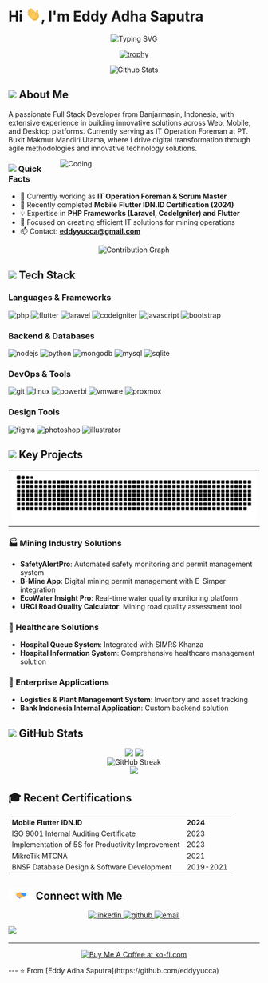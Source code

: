 # Hi <img src="https://raw.githubusercontent.com/ABSphreak/ABSphreak/master/gifs/Hi.gif" width="30px">, I'm Eddy Adha Saputra

<div align="center">
  <img src="https://readme-typing-svg.herokuapp.com?font=Fira+Code&size=25&duration=3000&pause=1000&color=2C974B&background=FF000000&center=true&vCenter=true&width=435&lines=Fullstack+Developer+%F0%9F%92%BB;Mobile+Developer+%F0%9F%93%B1;IT+Operations+Specialist+%F0%9F%94%A7;Scrum+Master+%F0%9F%8F%83" alt="Typing SVG" />
  
  <br>
  
  [![trophy](https://github-profile-trophy.vercel.app/?username=eddyyucca&theme=onedark&row=1&column=6)](https://github.com/ryo-ma/github-profile-trophy)
  
  <img src="https://raw.githubusercontent.com/mayhemantt/mayhemantt/Update/svg/Bottom.svg" alt="Github Stats" />
</div>

## <img src="https://media2.giphy.com/media/QssGEmpkyEOhBCb7e1/giphy.gif?cid=ecf05e47a0n3gi1bfqntqmob8g9aid1oyj2wr3ds3mg700bl&rid=giphy.gif" width="25"> About Me

A passionate Full Stack Developer from Banjarmasin, Indonesia, with extensive experience in building innovative solutions across Web, Mobile, and Desktop platforms. Currently serving as IT Operation Foreman at PT. Bukit Makmur Mandiri Utama, where I drive digital transformation through agile methodologies and innovative technology solutions.

<img align="right" alt="Coding" width="400" src="https://user-images.githubusercontent.com/74038190/229223263-cf2e4b07-2615-4f87-9c38-e37600f8381a.gif"/>

### <img src="https://media.giphy.com/media/iY8CRBdQXODJSCERIr/giphy.gif" width="25"> Quick Facts

- 🔭 Currently working as **IT Operation Foreman & Scrum Master**
- 🌱 Recently completed **Mobile Flutter IDN.ID Certification (2024)**
- 💡 Expertise in **PHP Frameworks (Laravel, CodeIgniter) and Flutter**
- 🎯 Focused on creating efficient IT solutions for mining operations
- 📫 Contact: **eddyyucca@gmail.com**

<!-- Activity Graph -->
<p align="center">
  <img src="https://github-readme-activity-graph.vercel.app/graph?username=eddyyucca&theme=tokyo-night" alt="Contribution Graph" />
</p>

## <img src="https://media.giphy.com/media/WUlplcMpOCEmTGBtBW/giphy.gif" width="30"> Tech Stack

### Languages & Frameworks
<p align="left">
<img src="https://img.shields.io/badge/PHP-777BB4?style=for-the-badge&logo=php&logoColor=white" alt="php" />
<img src="https://img.shields.io/badge/Flutter-02569B?style=for-the-badge&logo=flutter&logoColor=white" alt="flutter" />
<img src="https://img.shields.io/badge/Laravel-FF2D20?style=for-the-badge&logo=laravel&logoColor=white" alt="laravel" />
<img src="https://img.shields.io/badge/CodeIgniter-EF4223?style=for-the-badge&logo=codeigniter&logoColor=white" alt="codeigniter" />
<img src="https://img.shields.io/badge/JavaScript-F7DF1E?style=for-the-badge&logo=javascript&logoColor=black" alt="javascript" />
<img src="https://img.shields.io/badge/Bootstrap-7952B3?style=for-the-badge&logo=bootstrap&logoColor=white" alt="bootstrap" />
</p>

### Backend & Databases
<p align="left">
<img src="https://img.shields.io/badge/Node.js-339933?style=for-the-badge&logo=nodedotjs&logoColor=white" alt="nodejs" />
<img src="https://img.shields.io/badge/Python-3776AB?style=for-the-badge&logo=python&logoColor=white" alt="python" />
<img src="https://img.shields.io/badge/MongoDB-47A248?style=for-the-badge&logo=mongodb&logoColor=white" alt="mongodb" />
<img src="https://img.shields.io/badge/MySQL-4479A1?style=for-the-badge&logo=mysql&logoColor=white" alt="mysql" />
<img src="https://img.shields.io/badge/SQLite-003B57?style=for-the-badge&logo=sqlite&logoColor=white" alt="sqlite" />
</p>

### DevOps & Tools
<p align="left">
<img src="https://img.shields.io/badge/Git-F05032?style=for-the-badge&logo=git&logoColor=white" alt="git" />
<img src="https://img.shields.io/badge/Linux-FCC624?style=for-the-badge&logo=linux&logoColor=black" alt="linux" />
<img src="https://img.shields.io/badge/PowerBI-F2C811?style=for-the-badge&logo=powerbi&logoColor=black" alt="powerbi" />
<img src="https://img.shields.io/badge/VMware-607078?style=for-the-badge&logo=vmware&logoColor=white" alt="vmware" />
<img src="https://img.shields.io/badge/Proxmox-E57000?style=for-the-badge&logo=proxmox&logoColor=white" alt="proxmox" />
</p>

### Design Tools
<p align="left">
<img src="https://img.shields.io/badge/Figma-F24E1E?style=for-the-badge&logo=figma&logoColor=white" alt="figma" />
<img src="https://img.shields.io/badge/Photoshop-31A8FF?style=for-the-badge&logo=adobe-photoshop&logoColor=white" alt="photoshop" />
<img src="https://img.shields.io/badge/Illustrator-FF9A00?style=for-the-badge&logo=adobe-illustrator&logoColor=white" alt="illustrator" />
</p>

## <img src="https://media.giphy.com/media/iY8CRBdQXODJSCERIr/giphy.gif" width="25"> Key Projects

<div align="center">
  <table>
    <tr>
      <td>
        <a href="#">
          <img src="https://raw.githubusercontent.com/Platane/snk/output/github-contribution-grid-snake.svg" alt="snake" align="left"/>
        </a>
      </td>
    </tr>
  </table>
</div>

### 🏭 Mining Industry Solutions
- **SafetyAlertPro**: Automated safety monitoring and permit management system
- **B-Mine App**: Digital mining permit management with E-Simper integration
- **EcoWater Insight Pro**: Real-time water quality monitoring platform
- **URCI Road Quality Calculator**: Mining road quality assessment tool

### 🏥 Healthcare Solutions
- **Hospital Queue System**: Integrated with SIMRS Khanza
- **Hospital Information System**: Comprehensive healthcare management solution

### 💼 Enterprise Applications
- **Logistics & Plant Management System**: Inventory and asset tracking
- **Bank Indonesia Internal Application**: Custom backend solution

## <img src="https://media.giphy.com/media/dWesBcTLavkZuG35MI/giphy.gif" width="25"> GitHub Stats

<div align="center">
  <img height="180em" src="https://github-readme-stats.vercel.app/api?username=eddyyucca&show_icons=true&theme=tokyonight&include_all_commits=true&count_private=true"/>
  <img height="180em" src="https://github-readme-stats.vercel.app/api/top-langs/?username=eddyyucca&layout=compact&langs_count=7&theme=tokyonight"/>
</div>

<div align="center">
  <img src="https://github-readme-streak-stats.herokuapp.com/?user=eddyyucca&theme=tokyonight" alt="GitHub Streak" />
</div>

<div align="center">
  <img src="https://github-profile-summary-cards.vercel.app/api/cards/profile-details?username=eddyyucca&theme=tokyonight" />
</div>

## 🎓 Recent Certifications
<div align="center">
  <table>
    <tr>
      <td><b>Mobile Flutter IDN.ID</b></td>
      <td><b>2024</b></td>
    </tr>
    <tr>
      <td>ISO 9001 Internal Auditing Certificate</td>
      <td>2023</td>
    </tr>
    <tr>
      <td>Implementation of 5S for Productivity Improvement</td>
      <td>2023</td>
    </tr>
    <tr>
      <td>MikroTik MTCNA</td>
      <td>2021</td>
    </tr>
    <tr>
      <td>BNSP Database Design & Software Development</td>
      <td>2019-2021</td>
    </tr>
  </table>
</div>

## <img src="https://github.com/0xAbdulKhalid/0xAbdulKhalid/raw/main/assets/mdImages/handshake.gif" width="50"> Connect with Me

<p align="center">
  <a href="https://www.linkedin.com/in/eddyyucca">
    <img src="https://img.shields.io/badge/LinkedIn-0077B5?style=for-the-badge&logo=linkedin&logoColor=white" alt="linkedin" />
  </a>
  <a href="https://github.com/eddyyucca">
    <img src="https://img.shields.io/badge/GitHub-100000?style=for-the-badge&logo=github&logoColor=white" alt="github" />
  </a>
  <a href="mailto:eddyyucca@gmail.com">
    <img src="https://img.shields.io/badge/Email-D14836?style=for-the-badge&logo=gmail&logoColor=white" alt="email" />
  </a>
</p>

<img src="https://raw.githubusercontent.com/Trilokia/Trilokia/379277808c61ef204768a61bbc5d25bc7798ccf1/bottom_header.svg" />

---
<p align="center">
  <a href="https://ko-fi.com/eddyyucca">
    <img src="https://storage.ko-fi.com/cdn/kofi3.png?v=3" alt="Buy Me A Coffee at ko-fi.com" height="45">
  </a>
</p>
---
⭐️ From [Eddy Adha Saputra](https://github.com/eddyyucca)
